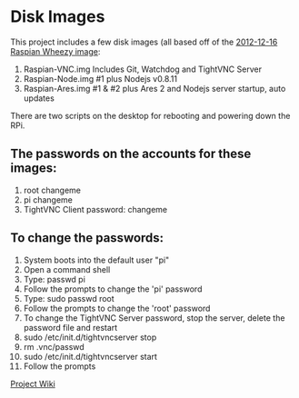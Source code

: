 # Disk Images #
This project includes a few disk images (all based off of the [2012-12-16 Raspian Wheezy image](http://www.raspberrypi.org/downloads):  
1. Raspian-VNC.img Includes Git, Watchdog and TightVNC Server  
2. Raspian-Node.img #1 plus Nodejs v0.8.11  
3. Raspian-Ares.img #1 & #2 plus Ares 2 and Nodejs server startup, auto updates  

There are two scripts on the desktop for rebooting and powering down the RPi.  

## The passwords on the accounts for these images:  ##
1. root changeme  
2. pi changeme  
3. TightVNC Client password: changeme  

## To change the passwords: ##
1. System boots into the default user "pi"  
2. Open a command shell  
3. Type: passwd pi  
4. Follow the prompts to change the 'pi' password  
5. Type: sudo passwd root  
6. Follow the prompts to change the 'root' password  
7. To change the TightVNC Server password, stop the server, delete the password file and restart  
8. sudo /etc/init.d/tightvncserver stop  
8. rm .vnc/passwd  
9. sudo /etc/init.d/tightvncserver start  
10. Follow the prompts  


[Project Wiki](https://github.com/pcimino/raspberry-pi-ares/wiki)